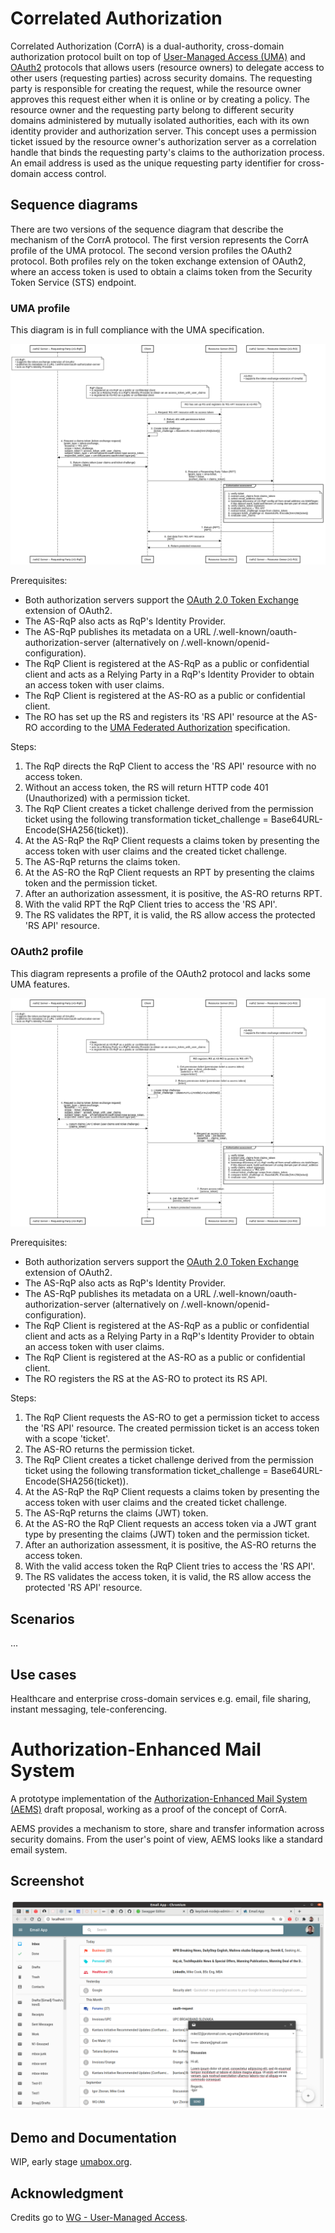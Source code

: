 # Correlated Authorization

Correlated Authorization (CorrA) is a dual-authority, cross-domain authorization protocol built on top of [User-Managed Access (UMA)][1] and [OAuth2][2] protocols that allows users (resource owners) to delegate access to other users (requesting parties) across security domains. The requesting party is responsible for creating the request, while the resource owner approves this request either when it is online or by creating a policy. The resource owner and the requesting party belong to different security domains administered by mutually isolated authorities, each with its own identity provider and authorization server. This concept uses a permission ticket issued by the resource owner's authorization server as a correlation handle that binds the requesting party's claims to the authorization process. An email address is used as the unique requesting party identifier for cross-domain access control.

## Sequence diagrams

There are two versions of the sequence diagram that describe the mechanism of the CorrA protocol. The first version represents the CorrA profile of the UMA protocol. The second version profiles the OAuth2 protocol. Both profiles rely on the token exchange extension of OAuth2, where an access token is used to obtain a claims token from the Security Token Service (STS) endpoint.

### UMA profile

This diagram is in full compliance with the UMA specification.

![Sequence Diagram - UMA](./images/correlated-authz-uma.png)

Prerequisites:

* Both authorization servers support the [OAuth 2.0 Token Exchange][5] extension of OAuth2.
* The AS-RqP also acts as RqP's Identity Provider.
* The AS-RqP publishes its metadata on a URL /.well-known/oauth-authorization-server (alternatively on /.well-known/openid-configuration).
* The RqP Client is registered at the AS-RqP as a public or confidential client and acts as a Relying Party in a RqP's Identity Provider to obtain an access token with user claims.
* The RqP Client is registered at the AS-RO as a public or confidential client.
* The RO has set up the RS and registers its 'RS API' resource at the AS-RO according to the [UMA Federated Authorization][6] specification.

Steps:

1. The RqP directs the RqP Client to access the 'RS API' resource with no access token.
2. Without an access token, the RS will return HTTP code 401 (Unauthorized) with a permission ticket.
3. The RqP Client creates a ticket challenge derived from the permission ticket using the following transformation ticket_challenge = Base64URL-Encode(SHA256(ticket)).
4. At the AS-RqP the RqP Client requests a claims token by presenting the access token with user claims and the created ticket challenge.
5. The AS-RqP returns the claims token.
6. At the AS-RO the RqP Client requests an RPT by presenting the claims token and the permission ticket.
7. After an authorization assessment, it is positive, the AS-RO returns RPT.
8. With the valid RPT the RqP Client tries to access the 'RS API'.
9. The RS validates the RPT, it is valid, the RS allow access the protected 'RS API' resource. 

### OAuth2 profile

This diagram represents a profile of the OAuth2 protocol and lacks some UMA features.

![Sequence Diagram - OAuth2](./images/correlated-authz-oauth2.png)

Prerequisites:

* Both authorization servers support the [OAuth 2.0 Token Exchange][5] extension of OAuth2.
* The AS-RqP also acts as RqP's Identity Provider.
* The AS-RqP publishes its metadata on a URL /.well-known/oauth-authorization-server (alternatively on /.well-known/openid-configuration).
* The RqP Client is registered at the AS-RqP as a public or confidential client and acts as a Relying Party in a RqP's Identity Provider to obtain an access token with user claims.
* The RqP Client is registered at the AS-RO as a public or confidential client.
* The RO registers the RS at the AS-RO to protect its RS API.

Steps:

1. The RqP Client requests the AS-RO to get a permission ticket to access the 'RS API' resource. The created permission ticket is an access token with a scope 'ticket'.
2. The AS-RO returns the permission ticket.
3. The RqP Client creates a ticket challenge derived from the permission ticket using the following transformation ticket_challenge = Base64URL-Encode(SHA256(ticket)).
4. At the AS-RqP the RqP Client requests a claims token by presenting the access token with user claims and the created ticket challenge.
5. The AS-RqP returns the claims (JWT) token.
6. At the AS-RO the RqP Client requests an access token via a JWT grant type by presenting the claims (JWT) token and the permission ticket.
7. After an authorization assessment, it is positive, the AS-RO returns the access token.
8. With the valid access token the RqP Client tries to access the 'RS API'.
9. The RS validates the access token, it is valid, the RS allow access the protected 'RS API' resource.

## Scenarios

...

## Use cases

Healthcare and enterprise cross-domain services e.g. email, file sharing, instant messaging, tele-conferencing.

# Authorization-Enhanced Mail System

A prototype implementation of the [Authorization-Enhanced Mail System (AEMS)][4] draft proposal, working as a proof of the concept of CorrA.

AEMS provides a mechanism to store, share and transfer information across security domains. From the user's point of view, AEMS looks like a standard email system.

## Screenshot

![GUI](./images/gui.png)
## Demo and Documentation

WIP, early stage [umabox.org][7].

## Acknowledgment

Credits go to [WG - User-Managed Access][8].

[1]: https://en.wikipedia.org/wiki/User-Managed_Access
[2]: https://datatracker.ietf.org/doc/html/rfc6749
[3]: https://github.com/uma-email/proposal/blob/master/correlated-authorization-draft-00.pdf
[4]: https://github.com/uma-email/proposal/blob/master/authorization-enhanced-mail-system-draft-02.pdf
[5]: https://www.rfc-editor.org/rfc/rfc8693.html
[6]: https://docs.kantarainitiative.org/uma/wg/rec-oauth-uma-federated-authz-2.0.html
[7]: https://www.umabox.org
[8]: https://kantarainitiative.org/confluence/display/uma/Home
